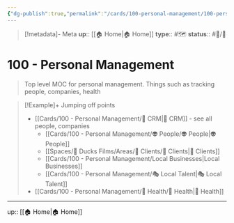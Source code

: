 ```yaml
---
{"dg-publish":true,"permalink":"/cards/100-personal-management/100-personal-management/","title":"Personal Management"}
---
```


> [!metadata]- Meta
> **up**:: [[🏠 Home\|🏠 Home]]
> **type**:: #🗺️ 
> **status**:: #📝/🌱 


# 100 - Personal Management

> Top level MOC for personal management. Things such as tracking people, companies, health 

> [!Example]+ Jumping off points
> - [[Cards/100 - Personal Management/👯 CRM\|👯 CRM]] - see all people, companies
> 	- [[Cards/100 - Personal Management/👽 People/👽 People\|👽 People]]
> 	- [[Spaces/🦆 Ducks Films/Areas/🤑 Clients/🤑 Clients\|🤑 Clients]]
> 	- [[Cards/100 - Personal Management/Local Businesses\|Local Businesses]]
> 	- [[Cards/100 - Personal Management/🎭 Local Talent\|🎭 Local Talent]]
> - [[Cards/100 - Personal Management/💪 Health/💪 Health\|💪 Health]]


---
up:: [[🏠 Home\|🏠 Home]]

